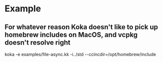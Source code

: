 
# Example

## For whatever reason Koka doesn't like to pick up homebrew includes on MacOS, and vcpkg doesn't resolve right
koka -e examples/file-async.kk -i../std --ccincdir=/opt/homebrew/include
